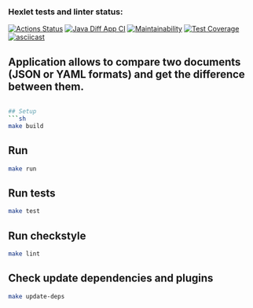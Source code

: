 ### Hexlet tests and linter status:
[![Actions Status](https://github.com/punchybunchy/java-project-71/workflows/hexlet-check/badge.svg)](https://github.com/punchybunchy/java-project-71/actions)
[![Java Diff App CI](https://github.com/punchybunchy/java-project-71/actions/workflows/app-check.yml/badge.svg)](https://github.com/punchybunchy/java-project-71/actions/workflows/app-check.yml)
[![Maintainability](https://api.codeclimate.com/v1/badges/a53184ea2f0c1a5d0ba2/maintainability)](https://codeclimate.com/github/punchybunchy/java-project-71/maintainability)
[![Test Coverage](https://api.codeclimate.com/v1/badges/a53184ea2f0c1a5d0ba2/test_coverage)](https://codeclimate.com/github/punchybunchy/java-project-71/test_coverage)
[![asciicast](https://asciinema.org/a/BiCfMpAm4tdpltyNT5RFCtwbQ.svg)](https://asciinema.org/a/BiCfMpAm4tdpltyNT5RFCtwbQ)

## Application allows to compare two documents (JSON or YAML formats) and get the difference between them.
 
```sh

## Setup
```sh
make build
```

## Run
```sh
make run
```

## Run tests
```sh
make test
```

## Run checkstyle
```sh
make lint
```

## Check update dependencies and plugins
```sh
make update-deps
```
